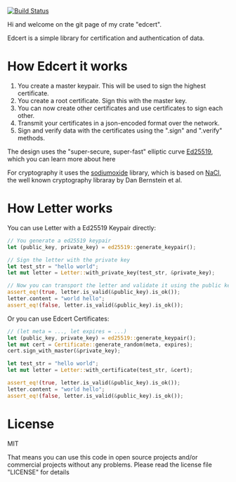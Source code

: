 [![Build Status](https://travis-ci.org/zombiemuffin/edcert.svg?branch=master)](https://travis-ci.org/zombiemuffin/edcert)

Hi and welcome on the git page of my crate "edcert".

Edcert is a simple library for certification and authentication of data.

# How Edcert it works

1. You create a master keypair. This will be used to sign the highest certificate.
2. You create a root certificate. Sign this with the master key.
3. You can now create other certificates and use certificates to sign each other.
4. Transmit your certificates in a json-encoded format over the network.
5. Sign and verify data with the certificates using the ".sign" and ".verify" methods.

The design uses the "super-secure, super-fast" elliptic curve [Ed25519],
which you can learn more about here

For cryptography it uses the [sodiumoxide] library, which is based on [NaCl],
the well known cryptography libraray by Dan Bernstein et al.

# How Letter<T> works

You can use Letter with a Ed25519 Keypair directly:

```rust
// You generate a ed25519 keypair
let (public_key, private_key) = ed25519::generate_keypair();

// Sign the letter with the private key
let test_str = "hello world";
let mut letter = Letter::with_private_key(test_str, &private_key);

// Now you can transport the letter and validate it using the public key.
assert_eq!(true, letter.is_valid(&public_key).is_ok());
letter.content = "world hello";
assert_eq!(false, letter.is_valid(&public_key).is_ok());
```

Or you can use Edcert Certificates:

```rust
// (let meta = ..., let expires = ...)
let (public_key, private_key) = ed25519::generate_keypair();
let mut cert = Certificate::generate_random(meta, expires);
cert.sign_with_master(&private_key);

let test_str = "hello world";
let mut letter = Letter::with_certificate(test_str, &cert);

assert_eq!(true, letter.is_valid(&public_key).is_ok());
letter.content = "world hello";
assert_eq!(false, letter.is_valid(&public_key).is_ok());
```

# License

MIT

That means you can use this code in open source projects and/or commercial
projects without any problems. Please read the license file "LICENSE" for
details

[Ed25519]: https://ed25519.cr.yp.to/
[sodiumoxide]: http://dnaq.github.io/sodiumoxide/sodiumoxide/index.html
[NaCl]: https://nacl.cr.yp.to/
